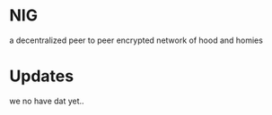# NIG
a decentralized peer to peer encrypted network of hood and homies
# Updates
we no have dat yet..
